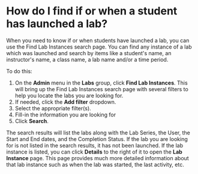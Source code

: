 # How do I find if or when a student has launched a lab?

When you need to know if or when students have launched a lab, you can use the Find Lab Instances search page. You can find any instance of a lab which was launched and search by items like a student's name, an instructor's name, a class name, a lab name and/or a time period.

To do this: 
 1. On the **Admin** menu in the **Labs** group, click **Find Lab Instances**. This will bring up the Find Lab Instances search page with several filters to help you locate the labs you are looking for. 
 1. If needed, click the **Add filter** dropdown.
 1. Select the appropriate filter(s). 
 1. Fill-in the information you are looking for
 1. Click **Search**.

The search results will list the labs along with the Lab Series, the User, the Start and End dates, and the Completion Status. If the lab you are looking for is not listed in the search results, it has not been launched. If the lab instance is listed, you can click **Details** to the right of it to open the **Lab Instance** page. This page provides much more detailed information about that lab instance such as when the lab was started, the last activity, etc.
